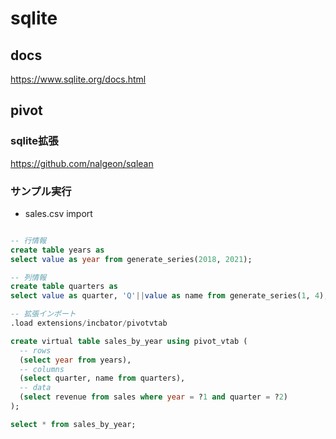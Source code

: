 # sqlite

## docs
https://www.sqlite.org/docs.html

## pivot

### sqlite拡張
https://github.com/nalgeon/sqlean

### サンプル実行

- sales.csv import

```sql

-- 行情報
create table years as
select value as year from generate_series(2018, 2021);

-- 列情報
create table quarters as
select value as quarter, 'Q'||value as name from generate_series(1, 4);

-- 拡張インポート
.load extensions/incbator/pivotvtab

create virtual table sales_by_year using pivot_vtab (
  -- rows
  (select year from years),
  -- columns
  (select quarter, name from quarters),
  -- data
  (select revenue from sales where year = ?1 and quarter = ?2)
);

select * from sales_by_year;

```


